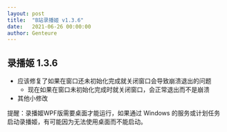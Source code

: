 ```yaml
---
layout: post
title:  "B站录播姬 v1.3.6"
date:   2021-06-26 00:00:00
author: Genteure
---
```


## 录播姬 1.3.6

- 应该修复了如果在窗口还未初始化完成就关闭窗口会导致崩溃退出的问题
  - 现在如果在窗口未初始化完成时就关闭窗口，会正常退出而不是崩溃
- 其他小修改

提醒：录播姬WPF版需要桌面才能运行，如果通过 Windows 的服务或计划任务启动录播姬，有可能因为无法使用桌面而不能启动。
